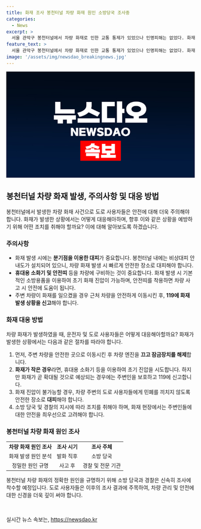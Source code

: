 ```yaml
---
title: 화재 조사 봉천터널 차량 화재 원인 소방당국 조사중
categories:
  - News
excerpt: >
  서울 관악구 봉천터널에서 차량 화재로 인한 교통 통제가 있었으나 인명피해는 없었다. 화재는 10여 분 만에 진압됐으며, 현재는 통제가 해제된 상태다. 경찰과 소방당국은 화재 원인을 조사 중이다.
feature_text: >
  서울 관악구 봉천터널에서 차량 화재로 인한 교통 통제가 있었으나 인명피해는 없었다. 화재는 10여 분 만에 진압됐으며, 현재는 통제가 해제된 상태다. 경찰과 소방당국은 화재 원인을 조사 중이다.
image: '/assets/img/newsdao_breakingnews.jpg'
---
```


<p><img src="/assets/img/newsdao_breakingnews.jpg" alt="ontimetimes 속보" /></p>

<h2 data-ke-size="size26">봉천터널 차량 화재 발생, 주의사항 및 대응 방법</h2>

<p data-ke-size="size16">봉천터널에서 발생한 차량 화재 사건으로 도로 사용자들은 안전에 대해 더욱 주의해야 합니다. 화재가 발생한 상황에서는 어떻게 대응해아하며, 향후 이와 같은 상황을 예방하기 위해 어떤 조치를 취해야 할까요? 이에 대해 알아보도록 하겠습니다.</p>

<h3>주의사항</h3>

<ul>
<li>화재 발생 시에는 <b>분기점을 이용한 대피</b>가 중요합니다. 봉천터널 내에는 비상대피 안내도가 설치되어 있으니, 차량 화재 발생 시 빠르게 안전한 장소로 대피해야 합니다.</li>
<li><b>휴대용 소화기 및 안전띠</b> 등을 차량에 구비하는 것이 중요합니다. 화재 발생 시 기본적인 소방용품을 이용하여 초기 화재 진압이 가능하며, 안전띠를 착용하면 차량 사고 시 안전에 도움이 됩니다.</li>
<li>주변 차량이 화재를 일으켰을 경우 근처 차량을 안전하게 이동시킨 후, <b>119에 화재 발생 상황을 신고</b>해야 합니다.</li>
</ul>

<h3>화재 대응 방법</h3>

<p data-ke-size="size16">차량 화재가 발생하였을 때, 운전자 및 도로 사용자들은 어떻게 대응해아할까요? 화재가 발생한 상황에서는 다음과 같은 절차를 따라야 합니다.</p>

<ol>
<li>먼저, 주변 차량을 안전한 곳으로 이동시킨 후 차량 엔진을 <b>끄고 잠금장치를 해제</b>합니다.</li>
<li><b>화재가 작은 경우</b>라면, 휴대용 소화기 등을 이용하여 초기 진압을 시도합니다. 하지만 화재가 곧 확대될 것으로 예상되는 경우에는 주변인을 보호하고 119에 신고합니다.</li>
<li>화재 진압이 불가능할 경우, 차량 주변의 도로 사용자들에게 민폐를 끼치지 않도록 안전한 장소로 <b>대피</b>해야 합니다.</li>
<li>소방 당국 및 경찰의 지시에 따라 조치를 취해야 하며, 화재 현장에서는 주변인들에 대한 안전을 최우선으로 고려해야 합니다.</li>
</ol>

<h3>봉천터널 차량 화재 원인 조사</h3>

<table>
<tr>
<td style="text-align: center; height: 17px;"><b>차량 화재 원인 조사</b></td>
<td style="text-align: center; height: 17px;"><b>조사 시기</b></td>
<td style="text-align: center; height: 17px;"><b>조사 주체</b></td>
</tr>
<tr>
<td style="text-align: center; height: 17px;">화재 발생 원인 분석</td>
<td style="text-align: center; height: 17px;">발화 직후</td>
<td style="text-align: center; height: 17px;">소방 당국</td>
</tr>
<tr>
<td style="text-align: center; height: 17px;">정밀한 원인 규명</td>
<td style="text-align: center; height: 17px;">사고 후</td>
<td style="text-align: center; height: 17px;">경찰 및 전문 기관</td>
</tr>
</table>

<p data-ke-size="size16">봉천터널 차량 화재의 정확한 원인을 규명하기 위해 소방 당국과 경찰은 신속히 조사에 착수할 예정입니다. 도로 사용자들은 이후의 조사 결과에 주목하여, 차량 관리 및 안전에 대한 신경을 더욱 깊이 써야 합니다.</p>

<p data-ke-size="size16">&nbsp;</p>
실시간 뉴스 속보는, <a href="https://newsdao.kr" rel="dofollow">https://newsdao.kr</a>


